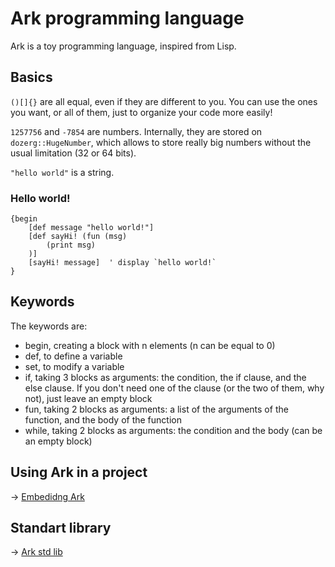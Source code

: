 # Ark programming language

Ark is a toy programming language, inspired from Lisp.

## Basics

`()[]{}` are all equal, even if they are different to you. You can use the ones you want, or all of them, just to organize your code more easily!

`1257756` and `-7854` are numbers. Internally, they are stored on `dozerg::HugeNumber`, which allows to store really big numbers without the usual limitation (32 or 64 bits).

`"hello world"` is a string.

### Hello world!

```
{begin
    [def message "hello world!"]
    [def sayHi! (fun (msg)
        (print msg)
    )]
    [sayHi! message]  ' display `hello world!`
}
```

## Keywords

The keywords are:

* begin, creating a block with n elements (n can be equal to 0)
* def, to define a variable
* set, to modify a variable
* if, taking 3 blocks as arguments: the condition, the if clause, and the else clause. If you don't need one of the clause (or the two of them, why not), just leave an empty block
* fun, taking 2 blocks as arguments: a list of the arguments of the function, and the body of the function
* while, taking 2 blocks as arguments: the condition and the body (can be an empty block)

## Using Ark in a project

-> [Embedidng Ark](embedding.md)

## Standart library

-> [Ark std lib](lib.md)